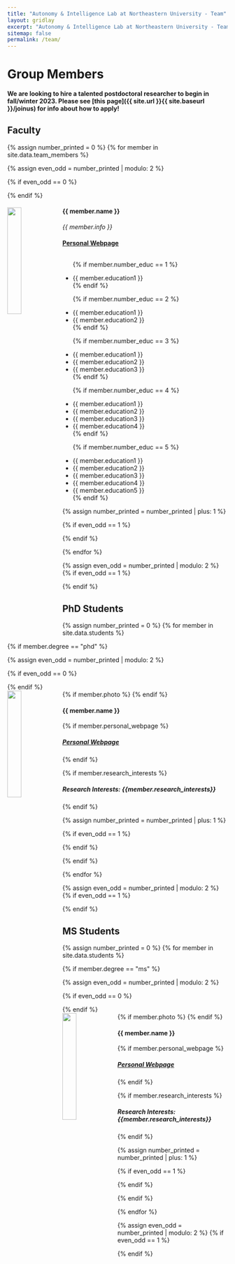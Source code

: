 ```yaml
---
title: "Autonomy & Intelligence Lab at Northeastern University - Team"
layout: gridlay
excerpt: "Autonomy & Intelligence Lab at Northeastern University - Team"
sitemap: false
permalink: /team/
---
```


# Group Members

**We are looking to hire a talented postdoctoral researcher to begin in fall/winter 2023. Please see [this page]({{ site.url }}{{ site.baseurl }}/joinus) for info about how to apply!**

<!-- **We are planning to hire multiple PhD students in the 2022-2023 cycle -- please consider applying to ECE or Khoury at Northeastern!** -->

<!-- Jump to [staff](#staff), [master and bachelor students](#master-and-bachelor-students), [alumni](#alumni), [administrative support](#administrative-support), [lab visitors](#lab-visitors). -->

## Faculty
{% assign number_printed = 0 %}
{% for member in site.data.team_members %}

{% assign even_odd = number_printed | modulo: 2 %}

{% if even_odd == 0 %}
<div class="row">
{% endif %}

<div class="col-sm-6 clearfix">
  <img src="{{ site.url }}{{ site.baseurl }}/images/members/{{ member.photo }}" class="img-responsive" width="25%" style="float: left" />
  <h4>{{ member.name }}</h4>
  <i>{{ member.info }}</i>
  <h4><a href="http://mfe7.github.io" target="_blank">Personal Webpage</a></h4>

  <ul style="overflow: hidden">

  {% if member.number_educ == 1 %}
  <li> {{ member.education1 }} </li>
  {% endif %}

  {% if member.number_educ == 2 %}
  <li> {{ member.education1 }} </li>
  <li> {{ member.education2 }} </li>
  {% endif %}

  {% if member.number_educ == 3 %}
  <li> {{ member.education1 }} </li>
  <li> {{ member.education2 }} </li>
  <li> {{ member.education3 }} </li>
  {% endif %}

  {% if member.number_educ == 4 %}
  <li> {{ member.education1 }} </li>
  <li> {{ member.education2 }} </li>
  <li> {{ member.education3 }} </li>
  <li> {{ member.education4 }} </li>
  {% endif %}

  {% if member.number_educ == 5 %}
  <li> {{ member.education1 }} </li>
  <li> {{ member.education2 }} </li>
  <li> {{ member.education3 }} </li>
  <li> {{ member.education4 }} </li>
  <li> {{ member.education5 }} </li>
  {% endif %}

  </ul>
</div>

{% assign number_printed = number_printed | plus: 1 %}

{% if even_odd == 1 %}
</div>
{% endif %}

{% endfor %}

{% assign even_odd = number_printed | modulo: 2 %}
{% if even_odd == 1 %}
</div>
{% endif %}


## PhD Students
{% assign number_printed = 0 %}
{% for member in site.data.students %}
  
{% if member.degree == "phd" %}

{% assign even_odd = number_printed | modulo: 2 %}

{% if even_odd == 0 %}
<div class="row">
{% endif %}

<div class="col-sm-6 clearfix">
{% if member.photo %}
<img src="{{ site.url }}{{ site.baseurl }}/images/members/{{ member.photo }}" class="img-responsive" width="25%" style="float: left" />
{% endif %}

<h4>{{ member.name }}</h4>

{% if member.personal_webpage %}
<h5><a href="{{member.personal_webpage}}" target="_blank">Personal Webpage</a></h5>
{% endif %}

{% if member.research_interests %}
<h5>Research Interests: {{member.research_interests}}</h5>
{% endif %}

</div>

{% assign number_printed = number_printed | plus: 1 %}

{% if even_odd == 1 %}
</div>
{% endif %}

{% endif %}

{% endfor %}

{% assign even_odd = number_printed | modulo: 2 %}
{% if even_odd == 1 %}
</div>
{% endif %}


## MS Students
{% assign number_printed = 0 %}
{% for member in site.data.students %}
  
{% if member.degree == "ms" %}

{% assign even_odd = number_printed | modulo: 2 %}

{% if even_odd == 0 %}
<div class="row">
{% endif %}

<div class="col-sm-6 clearfix">
{% if member.photo %}
<img src="{{ site.url }}{{ site.baseurl }}/images/members/{{ member.photo }}" class="img-responsive" width="25%" style="float: left" />
{% endif %}

<h4>{{ member.name }}</h4>

{% if member.personal_webpage %}
<h5><a href="{{member.personal_webpage}}" target="_blank">Personal Webpage</a></h5>
{% endif %}

{% if member.research_interests %}
<h5>Research Interests: {{member.research_interests}}</h5>
{% endif %}

</div>

{% assign number_printed = number_printed | plus: 1 %}

{% if even_odd == 1 %}
</div>
{% endif %}

{% endif %}

{% endfor %}

{% assign even_odd = number_printed | modulo: 2 %}
{% if even_odd == 1 %}
</div>
{% endif %}


